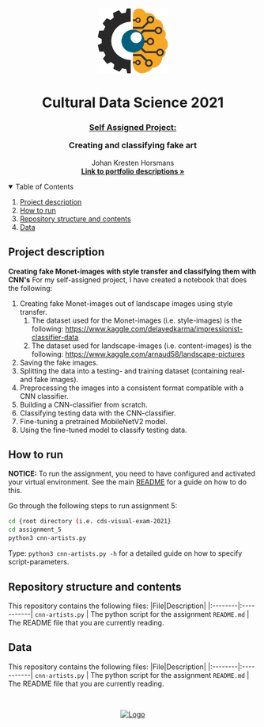 <!-- PROJECT LOGO -->
<br />
<p align="center">
  <a href="https://github.com/JohanHorsmans/cds-visual-exam-2021">
    <img src="../README_images/computer vision.png" alt="Logo" width="142" height="131">
  </a>
  
  <h1 align="center">Cultural Data Science 2021</h1> 
  <h3 align="center"><ins>Self Assigned Project:</ins>

Creating and classifying fake art</h3> 

  <p align="center">
    Johan Kresten Horsmans
    <br />
    <a href="https://github.com/JohanHorsmans/cds-visual-exam-2021.pdf"><strong>Link to portfolio descriptions »</strong></a>
    <br />
  </p>
</p>

<!-- TABLE OF CONTENTS -->
<details open="open">
  <summary>Table of Contents</summary>
  <ol>
    <li><a href="#project-description">Project description</a></li>
    <li><a href="#how-to-run">How to run</a></li>
    <li><a href="#repository-structure-and-contents">Repository structure and contents</a></li>
    <li><a href="#data">Data</a></li>
  </ol>
</details>

<!-- PROJECT DESCRIPTION -->
## Project description

__Creating fake Monet-images with style transfer and classifying them with CNN's__
For my self-assigned project, I have created a notebook that does the following:

1. Creating fake Monet-images out of landscape images using style transfer.
    1. The dataset used for the Monet-images (i.e. style-images) is the following: https://www.kaggle.com/delayedkarma/impressionist-classifier-data
    2. The dataset used for landscape-images (i.e. content-images) is the following: https://www.kaggle.com/arnaud58/landscape-pictures
2. Saving the fake images.
3. Splitting the data into a testing- and training dataset (containing real- and fake images).
4. Preprocessing the images into a consistent format compatible with a CNN classifier.
5. Building a CNN-classifier from scratch.
6. Classifying testing data with the CNN-classifier.
7. Fine-tuning a pretrained MobileNetV2 model.
8. Using the fine-tuned model to classify testing data.

<!-- HOW TO RUN -->
## How to run

__NOTICE:__ To run the assignment, you need to have configured and activated your virtual environment. See the main [README](https://github.com/JohanHorsmans/cds-visual-exam-2021/blob/main/README.md) for a guide on how to do this.

Go through the following steps to run assignment 5:
```bash
cd {root directory (i.e. cds-visual-exam-2021}
cd assignment_5
python3 cnn-artists.py
```
Type: ```python3 cnn-artists.py -h``` for a detailed guide on how to specify script-parameters. 

<!-- REPOSITORY STRUCTURE AND CONTENTS -->
## Repository structure and contents

This repository contains the following files:
|File|Description|
|:--------|:-----------|
```cnn-artists.py``` | The python script for the assignment
```README.md``` | The README file that you are currently reading.

<!-- DATA -->
## Data

This repository contains the following files:
|File|Description|
|:--------|:-----------|
```cnn-artists.py``` | The python script for the assignment
```README.md``` | The README file that you are currently reading.

<br />
<p align="center">
  <a href="https://github.com/JohanHorsmans/cds-visual-exam-2021">
    <img src="../README_images/logo_au.png" alt="Logo" width="300" height="102">
  </a>


